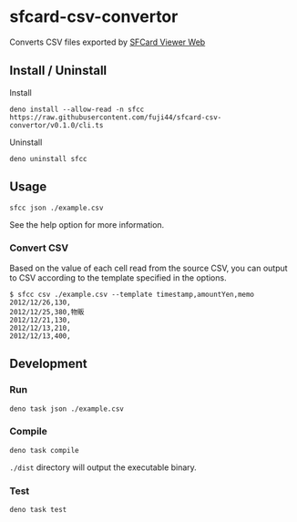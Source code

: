 # sfcard-csv-convertor

Converts CSV files exported by
[SFCard Viewer Web](https://www.sony.co.jp/Products/felica/consumer/app/sfcardviewer_web.html)

## Install / Uninstall

Install

```shell
deno install --allow-read -n sfcc https://raw.githubusercontent.com/fuji44/sfcard-csv-convertor/v0.1.0/cli.ts
```

Uninstall

```shell
deno uninstall sfcc
```

## Usage

```shell
sfcc json ./example.csv
```

See the help option for more information.

### Convert CSV

Based on the value of each cell read from the source CSV, you can output to CSV
according to the template specified in the options.

```shell
$ sfcc csv ./example.csv --template timestamp,amountYen,memo
2012/12/26,130,
2012/12/25,380,物販
2012/12/21,130,
2012/12/13,210,
2012/12/13,400,
```

## Development

### Run

```shell
deno task json ./example.csv
```

### Compile

```shell
deno task compile
```

`./dist` directory will output the executable binary.

### Test

```shell
deno task test
```
